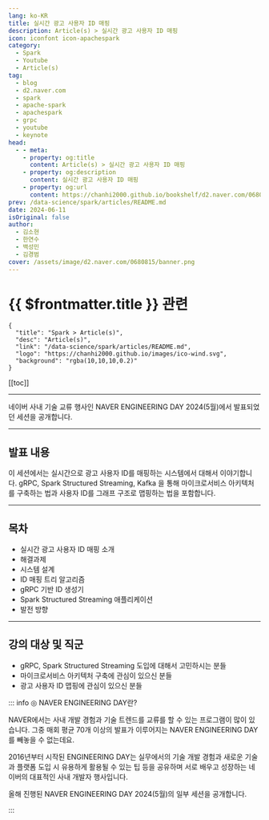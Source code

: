 ```yaml
---
lang: ko-KR
title: 실시간 광고 사용자 ID 매핑
description: Article(s) > 실시간 광고 사용자 ID 매핑
icon: iconfont icon-apachespark
category: 
  - Spark
  - Youtube
  - Article(s)
tag: 
  - blog
  - d2.naver.com
  - spark
  - apache-spark
  - apachespark
  - grpc
  - youtube
  - keynote
head:  
  - - meta:
    - property: og:title
      content: Article(s) > 실시간 광고 사용자 ID 매핑
    - property: og:description
      content: 실시간 광고 사용자 ID 매핑
    - property: og:url
      content: https://chanhi2000.github.io/bookshelf/d2.naver.com/0680815.html
prev: /data-science/spark/articles/README.md
date: 2024-06-11
isOriginal: false
author:
  - 김소현
  - 한연수
  - 백성민
  - 김경범
cover: /assets/image/d2.naver.com/0680815/banner.png
---
```


# {{ $frontmatter.title }} 관련

```component VPCard
{
  "title": "Spark > Article(s)",
  "desc": "Article(s)",
  "link": "/data-science/spark/articles/README.md",
  "logo": "https://chanhi2000.github.io/images/ico-wind.svg",
  "background": "rgba(10,10,10,0.2)"
}
```

[[toc]]

---

<SiteInfo
  name="실시간 광고 사용자 ID 매핑 | NAVER D2"
  desc="실시간 광고 사용자 ID 매핑"
  url="https://d2.naver.com/helloworld/0680815"
  logo="/assets/image/d2.naver.com/favicon.ico"
  preview="/assets/image/d2.naver.com/0680815/banner.png"/>

네이버 사내 기술 교류 행사인 NAVER ENGINEERING DAY 2024(5월)에서 발표되었던 세션을 공개합니다.

<!-- <VidStack src="https://tv.naver.com/embed/53720789" /> -->
<VidStack src="youtube/LQxAMHhWNrE" />

---

## 발표 내용

이 세션에서는 실시간으로 광고 사용자 ID를 매핑하는 시스템에서 대해서 이야기합니다.
gRPC, Spark Structured Streaming, Kafka 을 통해 마이크로서비스 아키텍처를 구축하는 법과 사용자 ID를 그래프 구조로 맵핑하는 법을 포함합니다.

---

## 목차

- 실시간 광고 사용자 ID 매핑 소개
- 해결과제
- 시스템 설계
- ID 매핑 트리 알고리즘
- gRPC 기반 ID 생성기
- Spark Structured Streaming 애플리케이션
- 발전 방향

---

## 강의 대상 및 직군

- gRPC, Spark Structured Streaming 도입에 대해서 고민하시는 분들
- 마이크로서비스 아키텍처 구축에 관심이 있으신 분들
- 광고 사용자 ID 맵핑에 관심이 있으신 분들

::: info ◎ NAVER ENGINEERING DAY란?
  
NAVER에서는 사내 개발 경험과 기술 트렌드를 교류를 할 수 있는 프로그램이 많이 있습니다. 그중 매회 평균 70개 이상의 발표가 이루어지는 NAVER ENGINEERING DAY를 빼놓을 수 없는데요. 

2016년부터 시작된 ENGINEERING DAY는 실무에서의 기술 개발 경험과 새로운 기술과 플랫폼 도입 시 유용하게 활용될 수 있는 팁 등을 공유하며 서로 배우고 성장하는 네이버의 대표적인 사내 개발자 행사입니다.

올해 진행된 NAVER ENGINEERING DAY 2024(5월)의 일부 세션을 공개합니다.
  
:::
